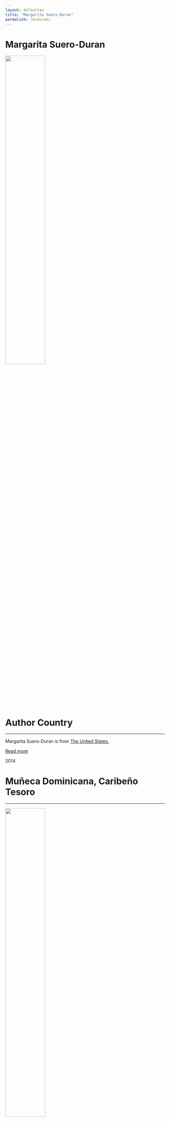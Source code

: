 ```yaml
---
layout: defaultau
title: "Margarita Suero-Duran"
permalink: /msduran/
---
```

<!-- partial:index.partial.html -->
<div class="content">
     <h1>Margarita Suero-Duran</h1>
    <div class="quote">
        <div><img src="https://t4.ftcdn.net/jpg/03/40/12/49/360_F_340124934_bz3pQTLrdFpH92ekknuaTHy8JuXgG7fi.jpg" height="50%" width = "50%" class="logo"></div>
    </div>
    <div class="timeline">
        <div style="padding-bottom:100px;"></div>
        <div class="block">
             <div class="date right"><p class="right"> </p></div>
            <div class="dot"></div>
            <div class="left first">
            <div class="author_country">
                <h1>Author Country</h1><hr>
          <div class="aclocation">  <p>Margarita Suero-Duran is from <a href="{{ site.baseurl }}/1"> The United States.</a></p></div>
              <div class="acreadmore">  <a href="#" target="_blank">Read more</a></div>
            </div>
            </div>
        <div class="block">
            <div class="date left"><p class="left">2014</p></div>
            <div class="dot"></div>
            <div class="right hide">
                <h1>Muñeca Dominicana, Caribeño Tesoro</h1><hr>
                <p><img src="https://m.media-amazon.com/images/I/51EezmsmJ8L._SY498_BO1,204,203,200_.jpg" height="50%" width = "50%"></p>
                <p>
                Language: English<br/>
                Publisher: Xlibris LLC<br/>
                Pub_location: Thorofare, NJ, United States<br/>
                Genre: Short Story<br/>
                Length: 24<br/>                   </p>
            </div>
        </div>
  <!-- partial -->
<script src='https://cdnjs.cloudflare.com/ajax/libs/jquery/3.1.1/jquery.min.js'></script><script  src="{{ site.baseurl }}/assets/js/authorscript.js"></script>